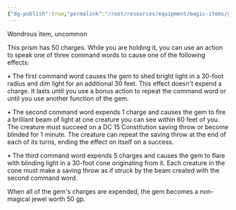 ```yaml
---
{"dg-publish":true,"permalink":"/root/resources/equipment/magic-items/gem-of-brightness/"}
---
```


Wondrous item, uncommon 

This prism has 50 charges. While you are holding it, you can use an action to speak one of three command words to cause one of the following effects: 

• The first command word causes the gem to shed bright light in a 30-foot radius and dim light for an additional 30 feet. This effect doesn't expend a charge. It lasts until you use a bonus action to repeat the command word or until you use another function of the gem. 

• The second command word expends 1 charge and causes the gem to fire a brilliant beam of light at one creature you can see within 60 feet of you. The creature must succeed on a DC 15 Constitution saving throw or become blinded for 1 minute. The creature can repeat the saving throw at the end of each of its turns, ending the effect on itself on a success. 

• The third command word expends 5 charges and causes the gem to flare with blinding light in a 30-foot cone originating from it. Each creature in the cone must make a saving throw as if struck by the beam created with the second command word. 

When all of the gem's charges are expended, the gem becomes a non-magical jewel worth 50 gp.
